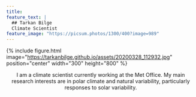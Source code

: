 ```yaml
---
title: 
feature_text: |
  ## Tarkan Bilge
  Climate Scientist
feature_image: "https://picsum.photos/1300/400?image=989"
---
```



{% include figure.html image="https://tarkanbilge.github.io/assets/20200328_112932.jpg" position="center" width="300" height="800" %}

<div style="text-align: center"> I am a climate scientist currently working at the Met Office. My main research interests are in polar climate and natural variability, particularly responses to solar variability.  </div>
